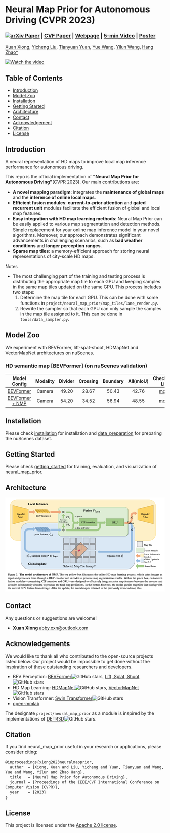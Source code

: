 # Neural Map Prior for Autonomous Driving (CVPR 2023)

### [![arXiv Paper](https://img.shields.io/badge/arXiv-Paper-<COLOR>.svg)](https://arxiv.org/abs/2304.08481) | [CVF Paper](https://openaccess.thecvf.com/content/CVPR2023/papers/Xiong_Neural_Map_Prior_for_Autonomous_Driving_CVPR_2023_paper.pdf) | [Webpage](https://tsinghua-mars-lab.github.io/neural_map_prior/) | [5-min Video](https://www.youtube.com/watch?v=FpzxaBVw3L0) | [Poster](https://drive.google.com/file/d/1_QfH4biGliakV37st_y-RmvaPsSFugcj/view?usp=drive_link)

[Xuan Xiong](), [Yicheng Liu](https://scholar.google.com.hk/citations?hl=en&user=vRmsgQUAAAAJ), [Tianyuan Yuan](), [Yue Wang](https://people.csail.mit.edu/yuewang/), [Yilun Wang](https://scholar.google.com.hk/citations?user=nUyTDosAAAAJ&hl=en/), [Hang Zhao*](http://people.csail.mit.edu/hangzhao/)

[![Watch the video](https://img.youtube.com/vi/OhHGzpQTifo/maxresdefault.jpg)](https://www.youtube.com/watch?v=OhHGzpQTifo)

## Table of Contents

- [Introduction](#Intro)
- [Model Zoo](#Model-Zoo)
- [Installation](#Installation)
- [Getting Started](#Getting-Started)
- [Architecture](#Architecture)
- [Contact](#Contact)
- [Acknowledgement](#Acknowledgement)
- [Citation](#Citation)
- [License](#License)

## Introduction<a name="Intro"></a>

A neural representation of HD maps to improve local map inference performance for autonomous driving.

This repo is the official implementation of __"Neural Map Prior for Autonomous
Driving"__(CVPR 2023). Our main contributions are:

* __A novel mapping paradigm__: integrates the __maintenance of global maps__ and
  the __inference of online local maps__.
* __Efficient fusion modules__:  __current-to-prior attention__ and __gated recurrent unit__ modules facilitate
  the efficient fusion of global and local map features.
* __Easy integration with HD map learning methods__: Neural Map Prior can be easily applied to various map segmentation
  and detection methods. Simple replacement for your online map inference model in your novel algorithms. Moreover, our
  approach demonstrates significant advancements in challenging scenarios, such as __bad weather conditions__
  and __longer perception ranges__.
* __Sparse map tiles__: a memory-efficient approach for storing neural representations of city-scale HD maps.

Notes

* The most challenging part of the training and testing process is distributing the appropriate map tile to each GPU and
  keeping samples in the same map tiles updated on the same GPU. This process includes two steps:
    1. Determine the map tile for each GPU. This can be done with some functions
       in `project/neural_map_prior/map_tiles/lane_render.py`.
    2. Rewrite the sampler so that each GPU can only sample the samples in the map tile assigned to it. This can be done
       in `tools/data_sampler.py`.

## Model Zoo

We experiment with BEVFormer, lift-spat-shoot, HDMapNet and VectorMapNet architectures on nuScenes.

### HD semantic map [BEVFormer] (on nuScenes validation)

|                               Model Config                               | Modality | Divider | Crossing | Boundary | All(mIoU) |                                        Checkpoint Link                                         |
|:------------------------------------------------------------------------:|:--------:|:-------:|:--------:|:--------:|:---------:|:----------------------------------------------------------------------------------------------:|
|            [BEVFormer](project/configs/bevformer_30m_60m.py)             |  Camera  |  49.20  |  28.67   |  50.43   |   42.76   | [model](https://drive.google.com/file/d/1OPiyPl7GbnopDL56D4dgXAW9Dbl1wGko/view?usp=drive_link) |
| [BEVFormer + NMP](project/configs/neural_map_prior_bevformer_30m_60m.py) |  Camera  |  54.20  |  34.52   |  56.94   |   48.55   | [model](https://drive.google.com/file/d/1qPvhDICbaNVs86K-n8x1NRfyLylI_xFm/view?usp=drive_link) |

## Installation

Please check [installation](docs/installation.md) for installation and [data_preparation](docs/data_preparation.md) for
preparing the nuScenes dataset.

[//]: # (* As part of this code release we have installed this software and run the training and evaluation scripts on a new AWS)

[//]: # (instance to verify the installation process described below.)

## Getting Started

Please check [getting_started](docs/getting_started.md) for training, evaluation, and visualization of neural_map_prior.

## Architecture

![visualization](figs/arch.png)

## Contact

Any questions or suggestions are welcome!

* __Xuan Xiong__ [abby.xxn@outlook.com](abby.xxn@outlook.com)

## Acknowledgements

We would like to thank all who contributed to the open-source projects listed below. Our project would be impossible to
get done without the inspiration of these outstanding researchers and developers.

* BEV
  Perception: [BEVFormer](https://github.com/fundamentalvision/BEVFormer)![GitHub stars](https://img.shields.io/github/stars/fundamentalvision/BEVFormer.svg?style=flat&label=Star), [Lift, Splat, Shoot](https://github.com/nv-tlabs/lift-splat-shoot)![GitHub stars](https://img.shields.io/github/stars/nv-tlabs/lift-splat-shoot.svg?style=flat&label=Star)
* HD Map
  Learning: [HDMapNet](https://github.com/Tsinghua-MARS-Lab/HDMapNet)![GitHub stars](https://img.shields.io/github/stars/Tsinghua-MARS-Lab/HDMapNet.svg?style=flat&label=Star), [VectorMapNet](https://github.com/Mrmoore98/VectorMapNet_code/tree/mian)![GitHub stars](https://img.shields.io/github/stars/Mrmoore98/VectorMapNet_code.svg?style=flat&label=Star)
* Vision
  Transformer: [Swin Transformer](https://github.com/microsoft/Swin-Transformer)![GitHub stars](https://img.shields.io/github/stars/microsoft/Swin-Transformer.svg?style=flat&label=Star)
* [open-mmlab](https://github.com/open-mmlab)

The designate `project/neural_map_prior` as a module is inspired by the implementations
of [DETR3D](https://github.com/WangYueFt/detr3d)![GitHub stars](https://img.shields.io/github/stars/WangYueFt/detr3d.svg?style=flat&label=Star).

## Citation

If you find neural_map_prior useful in your research or applications, please consider citing:

```
@inproceedings{xiong2023neuralmapprior,
  author  = {Xiong, Xuan and Liu, Yicheng and Yuan, Tianyuan and Wang, Yue and Wang, Yilun and Zhao Hang},
  title   = {Neural Map Prior for Autonomous Driving},
  journal = {Proceedings of the IEEE/CVF International Conference on Computer Vision (CVPR)},
  year    = {2023}
}
```

## License

This project is licensed under the [Apache 2.0 license](LICENSE).


